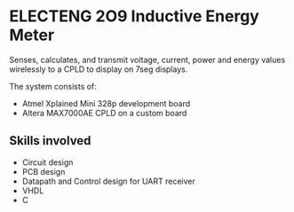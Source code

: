 # ELECTENG 2O9 Inductive Energy Meter

Senses, calculates, and transmit voltage, current, power and energy values wirelessly to a CPLD to display on 7seg displays.

The system consists of:

-  Atmel Xplained Mini 328p development board
-  Altera MAX7000AE CPLD on a custom board

## Skills involved

- Circuit design
- PCB design
- Datapath and Control design for UART receiver
- VHDL
- C
